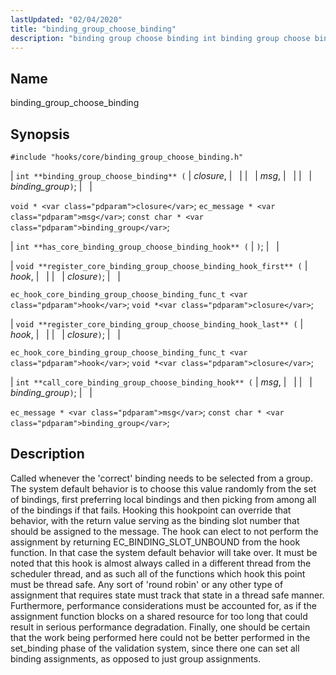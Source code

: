 ```yaml
---
lastUpdated: "02/04/2020"
title: "binding_group_choose_binding"
description: "binding group choose binding int binding group choose binding closure msg binding group void closure ec message msg const char binding group int has core binding group choose binding hook void register core binding group choose binding hook first hook closure ec hook core binding group choose binding func t..."
---
```


<a name="hooks.core.binding_group_choose_binding"></a> 
## Name

binding_group_choose_binding

## Synopsis

`#include "hooks/core/binding_group_choose_binding.h"`

| `int **binding_group_choose_binding** (` | <var class="pdparam">closure</var>, |   |
|   | <var class="pdparam">msg</var>, |   |
|   | <var class="pdparam">binding_group</var>`)`; |   |

`void * <var class="pdparam">closure</var>`;
`ec_message * <var class="pdparam">msg</var>`;
`const char * <var class="pdparam">binding_group</var>`;

| `int **has_core_binding_group_choose_binding_hook** (` | `)`; |   |

| `void **register_core_binding_group_choose_binding_hook_first** (` | <var class="pdparam">hook</var>, |   |
|   | <var class="pdparam">closure</var>`)`; |   |

`ec_hook_core_binding_group_choose_binding_func_t <var class="pdparam">hook</var>`;
`void *<var class="pdparam">closure</var>`;

| `void **register_core_binding_group_choose_binding_hook_last** (` | <var class="pdparam">hook</var>, |   |
|   | <var class="pdparam">closure</var>`)`; |   |

`ec_hook_core_binding_group_choose_binding_func_t <var class="pdparam">hook</var>`;
`void *<var class="pdparam">closure</var>`;

| `int **call_core_binding_group_choose_binding_hook** (` | <var class="pdparam">msg</var>, |   |
|   | <var class="pdparam">binding_group</var>`)`; |   |

`ec_message * <var class="pdparam">msg</var>`;
`const char * <var class="pdparam">binding_group</var>`;<a name="idp36908704"></a> 
## Description

Called whenever the 'correct' binding needs to be selected from a group. The system default behavior is to choose this value randomly from the set of bindings, first preferring local bindings and then picking from among all of the bindings if that fails. Hooking this hookpoint can override that behavior, with the return value serving as the binding slot number that should be assigned to the message. The hook can elect to not perform the assignment by returning EC_BINDING_SLOT_UNBOUND from the hook function. In that case the system default behavior will take over. It must be noted that this hook is almost always called in a different thread from the scheduler thread, and as such all of the functions which hook this point must be thread safe. Any sort of 'round robin' or any other type of assignment that requires state must track that state in a thread safe manner. Furthermore, performance considerations must be accounted for, as if the assignment function blocks on a shared resource for too long that could result in serious performance degradation. Finally, one should be certain that the work being performed here could not be better performed in the set_binding phase of the validation system, since there one can set all binding assignments, as opposed to just group assignments.